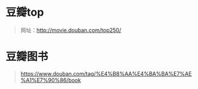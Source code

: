 # 豆瓣top
> 网址：http://movie.douban.com/top250/

# 豆瓣图书
> https://www.douban.com/tag/%E4%B8%AA%E4%BA%BA%E7%AE%A1%E7%90%86/book



